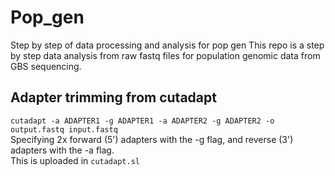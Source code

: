 # Pop_gen
Step by step of data processing and analysis for pop gen
This repo is a step by step data analysis from raw fastq files for population genomic data from GBS sequencing.

## Adapter trimming from cutadapt
`cutadapt -a ADAPTER1 -g ADAPTER1 -a ADAPTER2 -g ADAPTER2 -o output.fastq input.fastq`  
Specifying 2x forward (5') adapters with the -g flag, and reverse (3') adapters with the -a flag.  
This is uploaded in `cutadapt.sl`
